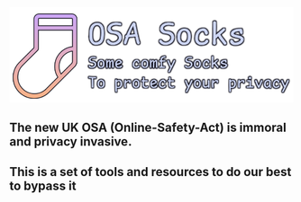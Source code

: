 <p align="center">
  <img src="../assets/Banner.png" alt="Banner" width="800"/>
</p>

## The new UK OSA (Online-Safety-Act) is immoral and privacy invasive.
## This is a set of tools and resources to do our best to bypass it
